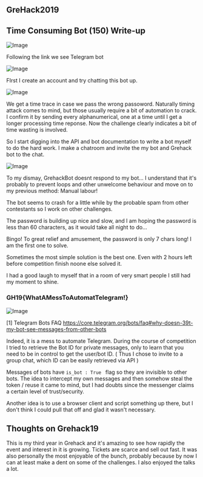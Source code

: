 ## GreHack2019

## Time Consuming Bot (150) Write-up

![Image](https://eqqn.github.io/images/twb.png)

Following the link we see Telegram bot

![Image](https://eqqn.github.io/images/twb4.JPG)

FIrst I create an account and try chatting this bot up.

![Image](https://eqqn.github.io/images/twb1.png)

We get a time trace in case we pass the wrong passoword. Naturally timing attack comes to mind, 
but those usually require a bit of automation to crack. I confirm it by sending every alphanumerical, one at a time until I get a longer 
processing time reponse. Now the challenge clearly indicates a bit of time wasting is involved.

So I start digging into the API and bot documentation to write a bot myself to do the hard work.
I make a chatroom and invite the my bot and Grehack bot to the chat.

![Image](https://eqqn.github.io/images/twb2.png)

To my dismay, GrehackBot doesnt respond to my bot... I understand that it's probably to prevent loops and other unwelcome behaviour
and move on to my previous method: Manual labour! 

The bot seems to crash for a little while by the probable spam from other contestants so I work on other challenges. 

The password is building up nice and slow, and I am hoping the password is less than 60 characters, as it would take all night to do...

Bingo! To great relief and amusement, the password is only 7 chars long! I am the first one to solve.

Sometimes the most simple solution is the best one. Even with 2 hours left before competition finish noone else solved it.

I had a good laugh to myself that in a room of very smart people I still had my moment to shine.

### GH19{WhatAMessToAutomatTelegram!}

![Image](https://eqqn.github.io/images/twb3.png)

[1] Telegram Bots FAQ https://core.telegram.org/bots/faq#why-doesn-39t-my-bot-see-messages-from-other-bots

Indeed, it is a mess to automate Telegram. During the course of competition I tried to retrieve the Bot ID for private messages, only to learn that you need to be in control to get the user/bot ID. ( Thus I chose to invite to a group chat, which ID can be easily retrieved via API ) 

Messages of bots have `is_bot : True ` flag so they are invisible to other bots. The idea to intercept my own messages and then somehow steal the token / reuse it came to mind, but I had doubts since the messenger claims a certain level of trust/security.

Another idea is to use a browser client and script something up there, but I don't think I could pull that off and glad it wasn't necessary.

## Thoughts on Grehack19

This is my third year in Grehack and it's amazing to see how rapidly the event and interest in it is growing. Tickets are scarce and sell out fast. It was also personally the most enjoyable of the bunch, probably because by now I can at least make a dent on some of the challenges. I also enjoyed the talks a lot. 
